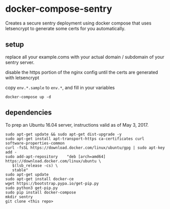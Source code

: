# docker-compose-sentry

Creates a secure sentry deployment using docker compose that uses letsencrypt
to generate some certs for you automatically.

## setup

replace all your example.coms with your actual domain / subdomain of your
sentry server.

disable the https portion of the nginx config until the certs are generated
with letsencrypt

copy `env.*.sample` to `env.*`, and fill in your variables

`docker-compose up -d`


## dependencies

To prep an Ubuntu 16.04 server, instructions valid as of May 3, 2017.

```
sudo apt-get update && sudo apt-get dist-upgrade -y
sudo apt-get install apt-transport-https ca-certificates curl software-properties-common
curl -fsSL https://download.docker.com/linux/ubuntu/gpg | sudo apt-key add -
sudo add-apt-repository    "deb [arch=amd64] https://download.docker.com/linux/ubuntu \
   $(lsb_release -cs) \
   stable"
sudo apt-get update
sudo apt-get install docker-ce
wget https://bootstrap.pypa.io/get-pip.py
sudo python3 get-pip.py 
sudo pip install docker-compose
mkdir sentry
git clone <this repo>
```

